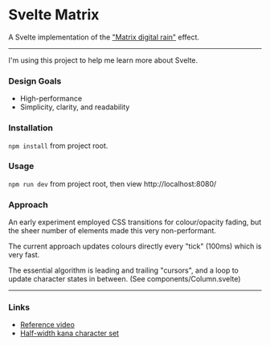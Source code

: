 # Svelte Matrix

A Svelte implementation of the ["Matrix digital rain"](https://en.wikipedia.org/wiki/Matrix_digital_rain) effect.

---

I'm using this project to help me learn more about Svelte.


### Design Goals

- High-performance
- Simplicity, clarity, and readability

### Installation

`npm install` from project root.

### Usage

`npm run dev` from project root, then view http://localhost:8080/

### Approach

An early experiment employed CSS transitions for colour/opacity fading, but the sheer number of elements made this very non-performant.

The current approach updates colours directly every "tick" (100ms) which is very fast.

The essential algorithm is leading and trailing "cursors", and a loop to update character states in between.  (See components/Column.svelte)

---


### Links
- [Reference video](https://www.youtube.com/watch?v=rpWrtXyEAN0)
- [Half-width kana character set](https://en.wikipedia.org/wiki/Half-width_kana)

